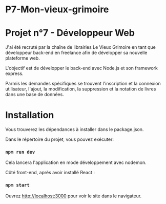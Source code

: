 # P7-Mon-vieux-grimoire

# Projet n°7 - Développeur Web

J'ai été recruté par la chaîne de librairies Le Vieux Grimoire en tant que développeur back-end en freelance afin de développer sa nouvelle plateforme web.

L'objectif est de développer le back-end avec Node.js et son framework express.

Parmis les demandes spécifiques se trouvent l'inscription et la connexion utilisateur, l'ajout, la modification, la suppression et la notation de livres dans une base de données.

# Installation

Vous trouverez les dépendances à installer dans le package.json.

Dans le répertoire du projet, vous pouvez exécuter:

### `npm run dev`

Cela lancera l'application en mode développement avec nodemon.



Côté front-end, après avoir installé React :

### `npm start`

Ouvrez [http://localhost:3000](http://localhost:3000) pour voir le site dans le navigateur.
